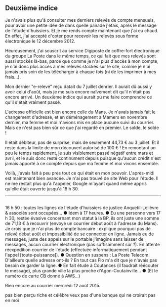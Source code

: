 ## Deuxième indice

Je n'avais plus qu'à consulter mes derniers relevés de compte mensuels, pour avoir une petite idée de dans quelle panade j'étais, après le message de l'étude d'huissiers. Et je me rends compte maintenant que j'ai eu chaud. En effet, j'ai accepté d'opter pour recevoir les relevés sous forme électronique le 12 décembre 2012.

Heureusement, j'ai souscrit au service Digiposte de coffre-fort électronique du groupe La Poste dans le même temps, ce qui fait que mes relevés sont aussi stockés là-bas, parce que comme je n'ai plus d'accès à mon compte, je n'ai donc plus accès à mes relevés stockés sur le site, comme je n'ai jamais pris soin de les télécharger à chaque fois (ni de les imprimer à mes frais...).

Mon dernier "e-relevé" reçu datait du 7 juillet denrier. Il aurait dû aussi y avoir celui d'août, mais je me suis encore naïvement dit qu'il n'était pas encore arrivé. Un deuxième indice qui aurait pu me faire comprendre ce qu'il s'était vraiment passé.

L'adresse officielle est bien encore celle du Mans. Je n'avais jamais fait le changement d'adresse, et en déménagement à Mamers en novembre dernier, ma femme et moi n'avions mis en place aucune suivi du courrier. Mais ce n'est pas bien sûr ce que j'ai regardé en premier. Le solde, le solde !

Il était débiteur, pas de surprise, mais de seulement 44,73 € au 3 juillet. Et il reste dans la limite de mon découvert autorisé de 100 € ! En remontant un peu le temps rapidement, je suis visiblement passé négatif entre mars et avril, et le suis donc resté continument depuis puisque qu'aucun crédit n'est jamais apporté à ce compte depuis que ma femme et moi vivons ensemble.

Voilà, j'avais fait à peu près tout ce qui était en mon pouvoir. L'après-midi est maintenant bien avancée. Je n'ai pas trouvé de site Web pour l'étude. Il ne me restait plus qu'à l'appeler, Google m'ayant quand même appris qu'elle était ouverte jusqu'à 18 h 30.

***

##

  16 h 50 : toutes les lignes de l'étude d'huissiers de justice Anquetil-Lelièvre & associés sont occupées... ● Idem à 17 heures. ● Eu une personne vers 17 h 30, restée évasive concernant mon statut à la BP, ils ont juste une somme de 71,13 € à recouvrir (envoyé un courrier début août à l'adresse du Mans). Je crois que je n'ai plus de compte bancaire : explique pourquoi pas de relevé début août et impossibilité de se connecter en ligne. Jamais eu de messages, juste des appels sur le portable j'imagine sans laisser de messages, aucun courrier électronique (pas suffisamment sûr ?). En attente réexpédition courrier de l'étude (effectuée informatiquement pendant l'appel [toute-puissance]). ● Question en suspens : La Poste Telecom. D'ailleurs quelle adresse ont-ils ? En tout cas Flo m'a dit que je n'avais pas besoin de garder la ligne. ● En fait étude à Coutances (il faudrait réécouter le message), plus grande ville la plus proche d'Agon-Coutainville... ● (Et le numéro de carte CB donné à AWS...)

Rien encore au courrier mercredi 12 août 2015.

pas bien perçu riche et célèbre
veux pas d'une banque qui ne croirait pas en moi
